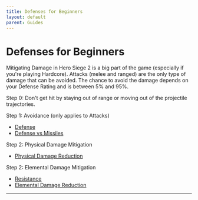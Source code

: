 ```yaml
---
title: Defenses for Beginners
layout: default
parent: Guides
---
```


# Defenses for Beginners
Mitigating Damage in Hero Siege 2 is a big part of the game (especially if you're playing Hardcore). Attacks (melee and ranged) are the only type of damage that can be avoided. The chance to avoid the damage depends on your Defense Rating and is between 5% and 95%.

Step 0: Don't get hit by staying out of range or moving out of the projectile trajectories.

Step 1: Avoidance (only applies to Attacks)
- [Defense] 
- [Defense vs Missiles]

Step 2: Physical Damage Mitigation
- [Physical Damage Reduction]

Step 2: Elemental Damage Mitigation
- [Resistance]
- [Elemental Damage Reduction]

----

[Defense]: ../mechanics/stats.html#defense
[Physical Damage Reduction]: ../mechanics/stats.html#physical-damage-reduction
[Elemental Damage Reduction]: ../mechanics/stats.html#elemental-damage-reduction
[Defense vs Missiles]: ../mechanics/stats.html#defense-vs-missiles
[Resistance]: ../mechanics/stats.html#resistance